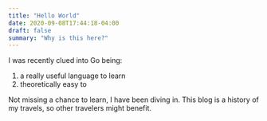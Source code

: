 ```yaml
---
title: "Hello World"
date: 2020-09-08T17:44:18-04:00
draft: false
summary: "Why is this here?"
---
```


I was recently clued into Go being:

1. a really useful language to learn
2. theoretically easy to

Not missing a chance to learn, I have been diving in. This blog is a history of my travels, so other travelers might benefit.
